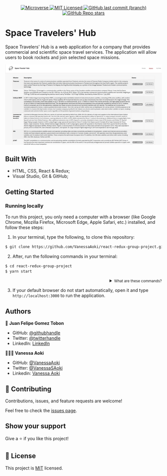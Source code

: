 <p align="center">
  <a href="https://www.microverse.org/">
    <img alt="Microverse" src="https://img.shields.io/badge/-Microverse-blueviolet?style=flat-square">
  </a>
  <a href="https://github.com/VanessaAoki/react-redux-group-project/blob/main/LICENSE">
    <img alt="MIT Licensed" src="https://img.shields.io/github/license/VanessaAoki/react-redux-group-project?style=flat-square">
  </a>
  <a href="https://github.com/VanessaAoki/react-redux-group-project">
    <img alt="GitHub last commit (branch)" src="https://img.shields.io/github/last-commit/VanessaAoki/react-redux-group-project/development?color=blue&style=flat-square">
  </a>
  <a href="https://github.com/VanessaAoki/react-redux-group-project">
    <img alt="GitHub Repo stars" src="https://img.shields.io/github/stars/VanessaAoki/react-redux-group-project?color=pink&label=%E2%98%85%20stars%20&style=flat-square">
  </a>
</p>

# Space Travelers' Hub
Space Travelers' Hub is a web application for a company that provides commercial and scientific space travel services. The application will allow users to book rockets and join selected space missions.

<p align="center">
  <img src="./docs/screenshot.png" alt="screenshot" width="800">
</p>

## Built With

- HTML, CSS, React & Redux;
- Visual Studio, Git & GitHub;

## Getting Started

### Running locally
To run this project, you only need a computer with a browser (like Google Chrome, Mozilla Firefox, Microsoft Edge, Apple Safari, etc.) installed, and follow these steps:

1. In your terminal, type the following, to clone this repository:

```sh
$ git clone https://github.com/VanessaAoki/react-redux-group-project.git
```

2. After, run the following commands in your terminal:

```sh
$ cd react-redux-group-project
$ yarn start
```
<details align="right">
<summary><small>What are these commands?</summary>
- the `$ cd` command is used to move to different folders. <br>
- while `$ yarn start` runs the app in the development mode.</small>
</details>

3. If your default browser do not start automatically, open it and type `http://localhost:3000` to run the application.

## Authors

👤 **Juan Felipe Gomez Tobon**

- GitHub: [@githubhandle](https://github.com/Felipeg005/)
- Twitter: [@twitterhandle](https://twitter.com/JuanFGT05)
- LinkedIn: [LinkedIn](https://www.linkedin.com/in/juan-felipe-gomez-tobon/)

👩🏼‍💻 **Vanessa Aoki**

- GitHub: [@VanessaAoki](https://github.com/VanessaAoki)
- Twitter: [@VanessaSAoki](https://twitter.com/VanessaSAoki)
- Linkedin: [Vanessa Aoki](https://www.linkedin.com/in/vanessasaoki/)

## 🤝 Contributing

Contributions, issues, and feature requests are welcome!

Feel free to check the [issues page](https://github.com/VanessaAoki/react-redux-group-project/issues).

## Show your support

Give a ⭐️ if you like this project!

## 📝 License

This project is [MIT](./LICENSE) licensed.
